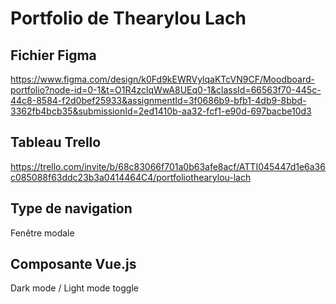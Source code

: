 # Portfolio de Thearylou Lach

## Fichier Figma
https://www.figma.com/design/k0Fd9kEWRVylqaKTcVN9CF/Moodboard-portfolio?node-id=0-1&t=O1R4zclqWwA8UEq0-1&classId=66563f70-445c-44c8-8584-f2d0bef25933&assignmentId=3f0686b9-bfb1-4db9-8bbd-3362fb4bcb35&submissionId=2ed1410b-aa32-fcf1-e90d-697bacbe10d3

## Tableau Trello
https://trello.com/invite/b/68c83066f701a0b63afe8acf/ATTI045447d1e6a36c085088f63ddc23b3a0414464C4/portfoliothearylou-lach

## Type de navigation
Fenêtre modale

## Composante Vue.js
Dark mode / Light mode toggle
